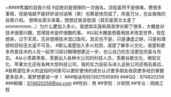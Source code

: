 +####隽雄的自我介绍
#这绝对是很擦的一次报名，流程虽然不是很难，费很多事情，但是咱就不能好好说句话嘛（笑）也算是快完成了，欣喜万分，在此做我的自我介绍。
想用全英文来着，想想还是该低调（其实是英文太差了emmmmmm...）为什么要加入多火，我想其实我和周易学长聊了很多，大概是对技术很感兴趣，觉得技术是件很酷的事。
#以前大概是想着用技术改变世界，现在想来，过于天真，无非想用技术混口饭吃，其实也不是，只是谦虚之辞，只是和理想和目标还太遥不可及，
#那么渴望加入多火社团，渴望了解多火文化，渴望和更多热爱技术的人在一起学习探讨朝理想更近一步，也让自己的生活更加充盈与充实。
#从小羡慕黑客，羡慕出入各种大公司的科技人员，羡慕谷歌文化、微软文化、苹果文化还有各种大型科技公司，我的实力目前与进入这些公司还相去甚远，
#我希望在多火的这段时间里可以更好更快的成长认识更多朋友收获更多经历掌握更多技术，离梦想更进一步！
###电话号码13621595899
###QQ：874820256
###邮箱：874820256@qq.com
##性别：男
##学院：计软院
##专业：网络工程
